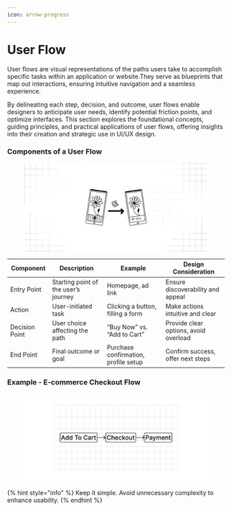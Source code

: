 ```yaml
---
icon: arrow-progress
---
```


# User Flow

User flows are visual representations of the paths users take to accomplish specific tasks within an application or website.They serve as blueprints that map out interactions, ensuring intuitive navigation and a seamless experience.

By delineating each step, decision, and outcome, user flows enable designers to anticipate user needs, identify potential friction points, and optimize interfaces. This section explores the foundational concepts, guiding principles, and practical applications of user flows, offering insights into their creation and strategic use in UI/UX design.

### Components of a User Flow

<figure><img src="../.gitbook/assets/user flow - example of user flow.png" alt=""><figcaption></figcaption></figure>

| Component      | Description                          | Example                              | Design Consideration                  |
| -------------- | ------------------------------------ | ------------------------------------ | ------------------------------------- |
| Entry Point    | Starting point of the user’s journey | Homepage, ad link                    | Ensure discoverability and appeal     |
| Action         | User-initiated task                  | Clicking a button, filling a form    | Make actions intuitive and clear      |
| Decision Point | User choice affecting the path       | “Buy Now” vs. “Add to Cart”          | Provide clear options, avoid overload |
| End Point      | Final outcome or goal                | Purchase confirmation, profile setup | Confirm success, offer next steps     |

### Example - E-commerce Checkout Flow

<figure><img src="../.gitbook/assets/user flow - example of ecommerce flow.png" alt=""><figcaption></figcaption></figure>

{% hint style="info" %}
Keep it simple. Avoid unnecessary complexity to enhance usability.
{% endhint %}
